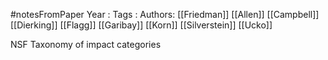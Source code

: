 #notesFromPaper
Year   :
Tags   :
Authors: [[Friedman]] [[Allen]] [[Campbell]] [[Dierking]] [[Flagg]] [[Garibay]] [[Korn]] [[Silverstein]] [[Ucko]]

NSF Taxonomy of impact categories